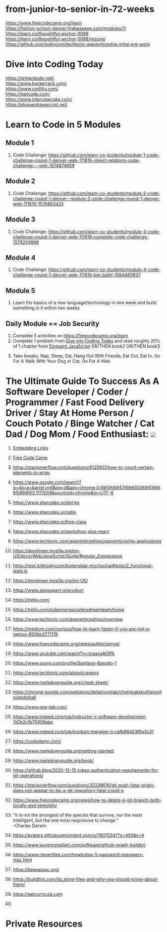 # from-junior-to-senior-in-72-weeks

https://www.freecodecamp.org/learn <br>
https://flatiron-school-denver.firebaseapp.com/modules/1/ <br>
https://learn.co/thoughtful-anchor-0088 <br>
https://learn.co/thoughtful-anchor-0088/resume <br>
https://github.com/joshycsm/techtonic-apprenticeship-inital-pre-work <br>

# Dive into Coding Today

https://projecteuler.net/ <br>
https://www.hackerrank.com/ <br>
https://www.codility.com/ <br>
https://leetcode.com/ <br>
https://www.interviewcake.com/ <br>
https://eloquentjavascript.net/ <br>

# Learn to Code in 5 Modules

## Module 1

1. Code Challenge: https://github.com/learn-co-students/module-1-code-challenge-round-1-denver-web-111819-object-relations-code-challenge---yelp-1574874659

## Module 2

1. Code Challenge: https://github.com/learn-co-students/module-2-code-challenge-round-1-denver--module-2-code-challenge-round-1-denver-web-111819-1576863425

## Module 3

1. Code Challenge: https://github.com/learn-co-students/module-3-code-challenge-round-1-denver-web-111819-complete-code-challenge-1579204998

## Module 4

1. Code Challenge: https://github.com/learn-co-students/module-4-code-challenge-round-1-denver-web-111819-bot-battlr-1584460837

## Module 5

1. Learn the basics of a new language/technology in one week and build something in it within two weeks

## Daily Module == Job Security

1. Complete 5 activities on https://freecodecamp.org/learn
2. Complete 1 problem from [Dive into Coding Today](#Dive-into-Coding-Today) and read roughly 20% of 1 chapter from <a href="https://eloquentjavascript.net/" target="_blank">Eloquent JavaScript</a> OR/THEN book2 OR/THEN book3
<!-- [Eloquent JavaScript](https://eloquentjavascript.net/){:target="_blank"} -->
3. Take breaks, Nap, Sleep, Eat, Hang Out With Friends, Eat Out, Eat In, Go For A Walk With Your Dog or Cat, Go For A Hike
<!-- Head over to https://flatiron-school-denver.firebaseapp.com/modules/1/ and watch one video -->

# The Ultimate Guide To Success As A Software Developer / Coder / Programmer / Fast Food Delivery Driver / Stay At Home Person / Couch Potato / Binge Watcher / Cat Dad / Dog Mom / Food Enthusiast: ![](https://www.evernote.com/shard/s481/res/be76cbfc-10ea-a6ee-6a18-32ac9a352536)

1. [Embedding Links](https://markdownmonster.west-wind.com/docs/_4xs10gaui.htm)

2. <a href="https://www.freecodecamp.org/learn" target="_blank">Free Code Camp</a>

3. https://stackoverflow.com/questions/6120931/how-to-count-certain-elements-in-array

4. https://www.google.com/search?q=do+a+barrel+roll&oq=d&aqs=chrome.0.69i59j69i57j69i60l2j69i61j69i65j69i60l2.1172j0j9&sourceid=chrome&ie=UTF-8

5. https://www.shecodes.io/stories

6. https://www.shecodes.io/radio

7. https://www.shecodes.io/free-class

8. https://www.shecodes.io/workshop-plus-react

9. https://www.techtonic.com/apprenticeships/apprenticeship-applications

10. https://developer.mozilla.org/en-US/docs/Web/JavaScript/Guide/Regular_Expressions

11. https://repl.it/@joshycsm/boilerplate-mochachai#tests/2_functional-tests.js

12. https://developer.mozilla.org/en-US/

13. https://www.algoexpert.io/product

14. https://trello.com/

15. https://trello.com/pokemongocodersdreamteam/home

16. https://www.techtonic.com/apprenticeships/overview

17. https://medium.com/curious/how-to-learn-faster-if-you-are-not-a-genius-850bb3771119

18. https://www.freecodecamp.org/news/author/sonya/

19. https://www.youtube.com/watch?v=nnaaxaAOlPk

20. https://www.quora.com/profile/Santiago-Basulto-1

21. https://www.techtonic.com/about/careers

22. https://www.markdownguide.org/cheat-sheet/

23. https://chrome.google.com/webstore/detail/onetab/chphlpgkkbolifaimnlloiipkdnihall

24. https://www.one-tab.com/

25. https://www.indeed.com/job/instructor-ii-software-development-7d7e2c1b75906abe

26. https://www.indeed.com/job/product-manager-ii-cafb88d236fa3c31

27. https://codedamn.com/

28. https://www.markdownguide.org/getting-started/

29. https://www.markdownguide.org/book/

30. https://github.blog/2020-12-15-token-authentication-requirements-for-git-operations/

31. https://stackoverflow.com/questions/32238616/git-push-fatal-origin-does-not-appear-to-be-a-git-repository-fatal-could-n

32. https://www.freecodecamp.org/news/how-to-delete-a-git-branch-both-locally-and-remotely/

33. "It is not the strongest of the species that survive, nor the most intelligent, but the one most responsive to change." <br>
    -Charles Darwin

34. https://avatars.githubusercontent.com/u/78075347?s=400&v=4

35. https://www.laurencegellert.com/software/github-graph-builder/

36. https://www.cleverfiles.com/howto/top-5-password-managers-mac.html

37. https://keepassxc.org/

38. https://buildthis.com/ds_store-files-and-why-you-should-know-about-them/

39. https://getcurricula.com

40.

# Private Resources
